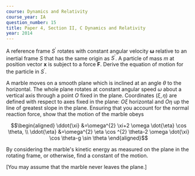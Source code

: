```yaml
---
course: Dynamics and Relativity
course_year: IA
question_number: 15
title: Paper 4, Section II, C Dynamics and Relativity
year: 2014
---
```




A reference frame $S^{\prime}$ rotates with constant angular velocity $\boldsymbol{\omega}$ relative to an inertial frame $S$ that has the same origin as $S^{\prime}$. A particle of mass $m$ at position vector $\mathbf{x}$ is subject to a force $\mathbf{F}$. Derive the equation of motion for the particle in $S^{\prime}$.

A marble moves on a smooth plane which is inclined at an angle $\theta$ to the horizontal. The whole plane rotates at constant angular speed $\omega$ about a vertical axis through a point $O$ fixed in the plane. Coordinates $(\xi, \eta)$ are defined with respect to axes fixed in the plane: $O \xi$ horizontal and $O \eta$ up the line of greatest slope in the plane. Ensuring that you account for the normal reaction force, show that the motion of the marble obeys

$$\begin{aligned}
\ddot{\xi} &=\omega^{2} \xi+2 \omega \dot{\eta} \cos \theta, \\
\ddot{\eta} &=\omega^{2} \eta \cos ^{2} \theta-2 \omega \dot{\xi} \cos \theta-g \sin \theta
\end{aligned}$$

By considering the marble's kinetic energy as measured on the plane in the rotating frame, or otherwise, find a constant of the motion.

[You may assume that the marble never leaves the plane.]